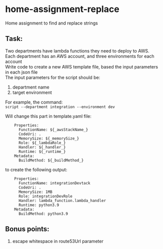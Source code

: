 # home-assignment-replace <BR>
Home assignment to find and replace strings <BR>
## Task: <BR>
Two departments have lambda functions they need to deploy to AWS. <BR>
Each department has an AWS account, and three environments for each account <BR>
Write code to create a new AWS template file, based the input parameters in each json file <BR>
The input parameters for the script should be: <BR>
1. department name <BR>
2. target environment <BR>
    
For example, the command: <BR>
` script --department integration --environment dev `
    
Will change this part in template.yaml file:
```
    Properties:
      FunctionName: ${_awsStackName_}
      CodeUri: .
      MemorySize: ${_memorySize_}
      Role: ${_lambdaRole_}
      Handler: ${_handler_}
      Runtime: ${_runtime_}
    Metadata:
      BuildMethod: ${_buildMethod_}
```
to create the following output:
```
    Properties:
      FunctionName: integrationDevtack
      CodeUri: .
      MemorySize: 1MB
      Role: integrationDevRole
      Handler: lambda_function.lambda_handler
      Runtime: python3.9
    Metadata:
      BuildMethod: python3.9
```
## Bonus points:
1. escape whitespace in route53Url parameter
